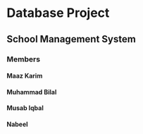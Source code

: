 # Database Project
## School Management System

### Members
#### Maaz Karim
#### Muhammad Bilal
#### Musab Iqbal
#### Nabeel 
